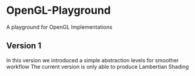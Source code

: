 # OpenGL-Playground
A playground for OpenGL Implementations

## Version 1
In this version we introduced a simple abstraction levels for smoother workflow
The current version is only able to produce Lambertian Shading
